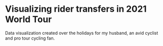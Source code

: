 # Visualizing rider transfers in 2021 World Tour  
Data visualization created over the holidays for my husband, an avid cyclist and pro tour cycling fan. 
